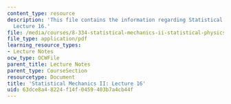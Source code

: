 ```yaml
---
content_type: resource
description: 'This file contains the information regarding Statistical Mechanics II:
  Lecture 16.'
file: /media/courses/8-334-statistical-mechanics-ii-statistical-physics-of-fields-spring-2014/63dce8a48224f14f0459403b7a4cb44f_MIT8_334S14_Lec16.pdf
file_type: application/pdf
learning_resource_types:
- Lecture Notes
ocw_type: OCWFile
parent_title: Lecture Notes
parent_type: CourseSection
resourcetype: Document
title: 'Statistical Mechanics II: Lecture 16'
uid: 63dce8a4-8224-f14f-0459-403b7a4cb44f
---
```

